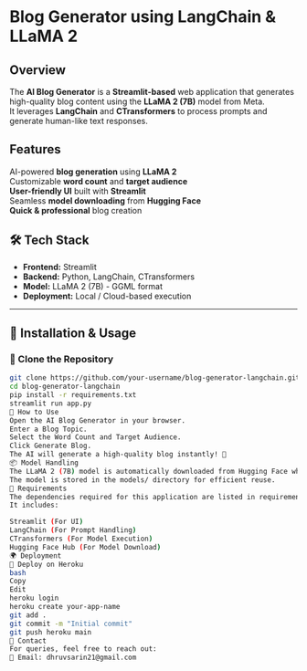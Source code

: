 # Blog Generator using LangChain & LLaMA 2  

## Overview  
The **AI Blog Generator** is a **Streamlit-based** web application that generates high-quality blog content using the **LLaMA 2 (7B)** model from Meta.  
It leverages **LangChain** and **CTransformers** to process prompts and generate human-like text responses.  

## Features  
 AI-powered **blog generation** using **LLaMA 2**  
 Customizable **word count** and **target audience**  
**User-friendly UI** built with **Streamlit**  
Seamless **model downloading** from **Hugging Face**  
 **Quick & professional** blog creation  

## 🛠 Tech Stack  
- **Frontend:** Streamlit  
- **Backend:** Python, LangChain, CTransformers  
- **Model:** LLaMA 2 (7B) - GGML format  
- **Deployment:** Local / Cloud-based execution  

---

## 🚀 Installation & Usage  

### 🔹 Clone the Repository  
```bash
git clone https://github.com/your-username/blog-generator-langchain.git
cd blog-generator-langchain
pip install -r requirements.txt
streamlit run app.py
📝 How to Use
Open the AI Blog Generator in your browser.
Enter a Blog Topic.
Select the Word Count and Target Audience.
Click Generate Blog.
The AI will generate a high-quality blog instantly! 🚀
📦 Model Handling
The LLaMA 2 (7B) model is automatically downloaded from Hugging Face when the app runs for the first time.
The model is stored in the models/ directory for efficient reuse.
📌 Requirements
The dependencies required for this application are listed in requirements.txt.
It includes:

Streamlit (For UI)
LangChain (For Prompt Handling)
CTransformers (For Model Execution)
Hugging Face Hub (For Model Download)
🌍 Deployment
🔹 Deploy on Heroku
bash
Copy
Edit
heroku login
heroku create your-app-name
git add .
git commit -m "Initial commit"
git push heroku main
📧 Contact
For queries, feel free to reach out:
📩 Email: dhruvsarin21@gmail.com
